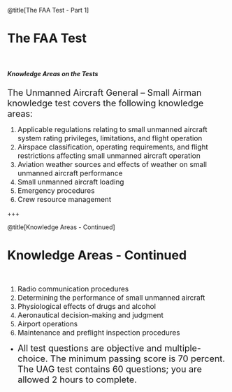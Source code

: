 <div class="slide-bg-style-left"></div><div class="slide-bg-style-right"></div>

@title[The FAA Test - Part 1]

# The FAA Test

<br>

##### Knowledge Areas on the Tests

<span style="font-size:20px;">The Unmanned Aircraft General – Small Airman knowledge test covers the following knowledge areas:</span>
<ol>
  <li><span style="font-size: 16px;">Applicable regulations relating to small unmanned aircraft system rating privileges, limitations, and flight operation</span></li>
  <li><span style="font-size: 16px;">Airspace classification, operating requirements, and flight restrictions affecting small unmanned aircraft operation</span></li>
  <li><span style="font-size: 16px;">Aviation weather sources and effects of weather on small unmanned aircraft performance</span></li>
  <li><span style="font-size: 16px;">Small unmanned aircraft loading</span></li>
  <li><span style="font-size: 16px;">Emergency procedures</span></li>
  <li><span style="font-size: 16px;">Crew resource management</span></li>
</ol>  


+++
<div class="slide-bg-style-left"></div><div class="slide-bg-style-right"></div>

@title[Knowledge Areas - Continued]

# Knowledge Areas - Continued

<br>

<ol>
  <li><span style="font-size: 16px;">Radio communication procedures</span></li>
  <li><span style="font-size: 16px;">Determining the performance of small unmanned aircraft</span></li>
  <li><span style="font-size: 16px;">Physiological effects of drugs and alcohol</span></li>
  <li><span style="font-size: 16px;">Aeronautical decision-making and judgment</span></li>
  <li><span style="font-size: 16px;">Airport operations</span></li>
  <li><span style="font-size: 16px;">Maintenance and preflight inspection procedures</span></li>  
</ol>

<ul>
  <li class="fragment"><span style="font-size:20px;">All test questions are objective and multiple-choice. The minimum passing score is 70 percent. The UAG test contains 60 questions; you are allowed 2 hours to complete.</span></li>
</ul>
